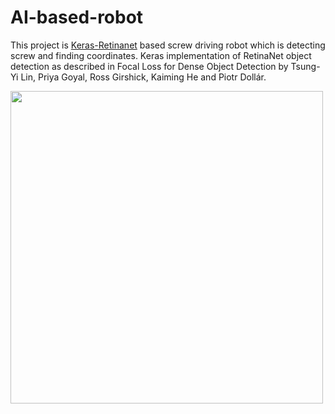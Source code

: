 # AI-based-robot
  This project is [Keras-Retinanet](https://github.com/fizyr/keras-retinanet) based screw driving robot which is detecting screw and finding coordinates. Keras implementation of RetinaNet object detection as described in Focal Loss for Dense Object Detection by Tsung-Yi Lin, Priya Goyal, Ross Girshick, Kaiming He and Piotr Dollár.

<img width="500" src="https://user-images.githubusercontent.com/29839095/58111774-b17df680-7c24-11e9-8dd6-6d95edb06209.jpg"  align="middle">
